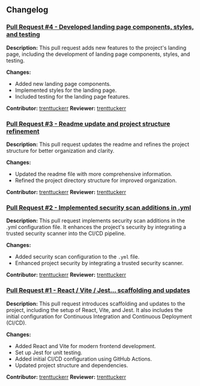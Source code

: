 ## Changelog

### [Pull Request #4 - Developed landing page components, styles, and testing](https://github.com/trenttuckerr/personal-fe/pull/4)

**Description:** This pull request adds new features to the project's landing page, including the development of landing page components, styles, and testing.

**Changes:**

- Added new landing page components.
- Implemented styles for the landing page.
- Included testing for the landing page features.

**Contributor:** [trenttuckerr](https://github.com/trenttuckerr)
**Reviewer:** [trenttuckerr](https://github.com/trenttuckerr)

### [Pull Request #3 - Readme update and project structure refinement](https://github.com/trenttuckerr/personal-fe/pull/3)

**Description:** This pull request updates the readme and refines the project structure for better organization and clarity.

**Changes:**

- Updated the readme file with more comprehensive information.
- Refined the project directory structure for improved organization.

**Contributor:** [trenttuckerr](https://github.com/trenttuckerr)
**Reviewer:** [trenttuckerr](https://github.com/trenttuckerr)

### [Pull Request #2 - Implemented security scan additions in .yml](https://github.com/trenttuckerr/personal-fe/pull/2)

**Description:** This pull request implements security scan additions in the .yml configuration file. It enhances the project's security by integrating a trusted security scanner into the CI/CD pipeline.

**Changes:**

- Added security scan configuration to the `.yml` file.
- Enhanced project security by integrating a trusted security scanner.

**Contributor:** [trenttuckerr](https://github.com/trenttuckerr)
**Reviewer:** [trenttuckerr](https://github.com/trenttuckerr)

### [Pull Request #1 - React / Vite / Jest... scaffolding and updates](https://github.com/trenttuckerr/personal-fe/pull/1)

**Description:** This pull request introduces scaffolding and updates to the project, including the setup of React, Vite, and Jest. It also includes the initial configuration for Continuous Integration and Continuous Deployment (CI/CD).

**Changes:**

- Added React and Vite for modern frontend development.
- Set up Jest for unit testing.
- Added initial CI/CD configuration using GitHub Actions.
- Updated project structure and dependencies.

**Contributor:** [trenttuckerr](https://github.com/trenttuckerr)
**Reviewer:** [trenttuckerr](https://github.com/trenttuckerr)

